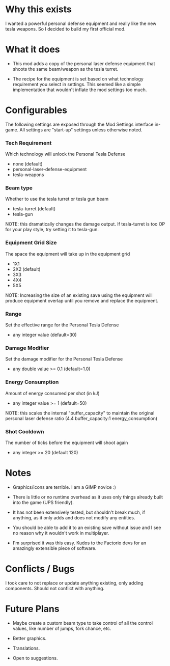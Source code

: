 # Why this exists

I wanted a powerful personal defense equipment and really like the new tesla weapons. So I decided to build my first official mod.

# What it does

- This mod adds a copy of the personal laser defense equipment that shoots the same beam/weapon as the tesla turret.

- The recipe for the equipment is set based on what technology requirement you select in settings. This seemed like a simple implementation that wouldn't inflate the mod settings too much.

# Configurables

The following settings are exposed through the Mod Settings interface in-game. All settings are "start-up" settings unless otherwise noted.

### Tech Requirement
Which technology will unlock the Personal Tesla Defense
- none (default)
- personal-laser-defense-equipment
- tesla-weapons

### Beam type
Whether to use the tesla turret or tesla gun beam
- tesla-turret (default)
- tesla-gun

NOTE: this dramatically changes the damage output. If tesla-turret is too OP for your play style, try setting it to tesla-gun.

### Equipment Grid Size
The space the equipment will take up in the equipment grid
- 1X1
- 2X2 (default)
- 3X3
- 4X4
- 5X5

NOTE: Increasing the size of an existing save using the equipment will produce equipment overlap until you remove and replace the equipment.

### Range
Set the effective range for the Personal Tesla Defense
- any integer value (default=30)

### Damage Modifier
Set the damage modifier for the Personal Tesla Defense
- any double value >= 0.1 (default=1.0)

### Energy Consumption
Amount of energy consumed per shot (in kJ)
- any integer value >= 1 (default=50)

NOTE: this scales the internal "buffer_capacity" to maintain the original personal laser defense ratio (4.4 buffer_capacity:1 energy_consumption)

### Shot Cooldown
The number of ticks before the equipment will shoot again
- any integer >= 20 (default 120)

# Notes

- Graphics/icons are terrible. I am a GIMP novice :)

- There is little or no runtime overhead as it uses only things already built into the game (UPS friendly).

- It has not been extensively tested, but shouldn't break much, if anything, as it only adds and does not modify any entities.

- You should be able to add it to an existing save without issue and I see no reason why it wouldn't work in multiplayer.

- I'm surprised it was this easy. Kudos to the Factorio devs for an amazingly extensible piece of software.

# Conflicts / Bugs

I took care to not replace or update anything existing, only adding components. Should not conflict with anything.

# Future Plans

- Maybe create a custom beam type to take control of all the control values, like number of jumps, fork chance, etc.

- Better graphics.

- Translations.

- Open to suggestions.